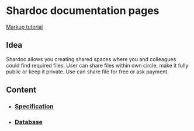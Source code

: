 # Shardoc documentation pages

[Markup tutorial](https://guides.github.com/features/mastering-markdown/)


## Idea
Shardoc allows you creating shared spaces 
where you and colleagues could find required
files.
User can share files within own circle,
 make it fully public or keep it private.
Use can share file for free or ask payment.

## Content
* ### [Specification](https://github.com/shardoc/shardoc.github.io/blob/dev/pages/specification.md)
* ### [Database](https://github.com/shardoc/shardoc.github.io/blob/dev/pages/db.md)
